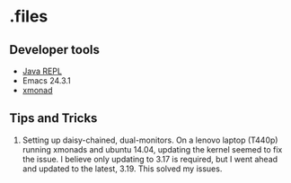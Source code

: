 # .files

## Developer tools

- [Java REPL](http://www.javarepl.com/console.html)
- Emacs 24.3.1
- [xmonad](http://xmonad.org/documentation.html)

## Tips and Tricks

1) Setting up daisy-chained, dual-monitors.
On a lenovo laptop (T440p) running xmonads and ubuntu 14.04, updating
the kernel seemed to fix the issue.  I believe only updating to 3.17
is required, but I went ahead and updated to the latest, 3.19.  This solved my issues.
